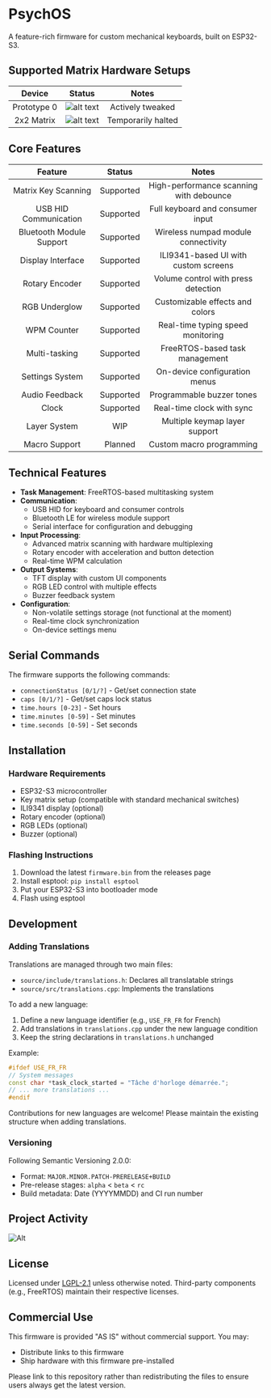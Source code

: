 # PsychOS

A feature-rich firmware for custom mechanical keyboards, built on ESP32-S3.

## Supported Matrix Hardware Setups
|   Device    |           Status           |       Notes        |
| :---------: |  :----------------------:  |  :-------------:   |
| Prototype 0 |   ![alt text][supported]   |  Actively tweaked  |
| 2x2 Matrix  |  ![alt text][development]  | Temporarily halted |

[supported]: https://img.shields.io/badge/-supported-green "supported"
[preview]: https://img.shields.io/badge/-preview-orange "preview"
[development]: https://img.shields.io/badge/-unsupported-red "in development"

## Core Features

|              Feature              |     Status      |                    Notes                    |
| :------------------------------: | :-------------: | :-----------------------------------------: |
|       Matrix Key Scanning        |    Supported    |     High-performance scanning with debounce  |
|    USB HID Communication        |    Supported    |       Full keyboard and consumer input       |
|    Bluetooth Module Support     |    Supported    |   Wireless numpad module connectivity       |
|     Display Interface          |    Supported    |    ILI9341-based UI with custom screens    |
|     Rotary Encoder            |    Supported    |    Volume control with press detection     |
|     RGB Underglow             |    Supported    |    Customizable effects and colors        |
|     WPM Counter              |    Supported    |    Real-time typing speed monitoring      |
|     Multi-tasking            |    Supported    |    FreeRTOS-based task management        |
|     Settings System          |    Supported    |    On-device configuration menus         |
|     Audio Feedback           |    Supported    |    Programmable buzzer tones             |
|     Clock                    |    Supported    |    Real-time clock with sync            |
|     Layer System             |       WIP       |    Multiple keymap layer support         |
|     Macro Support            |   Planned    |    Custom macro programming              |

## Technical Features
- **Task Management**: FreeRTOS-based multitasking system
- **Communication**:
  - USB HID for keyboard and consumer controls
  - Bluetooth LE for wireless module support
  - Serial interface for configuration and debugging
- **Input Processing**:
  - Advanced matrix scanning with hardware multiplexing
  - Rotary encoder with acceleration and button detection
  - Real-time WPM calculation
- **Output Systems**:
  - TFT display with custom UI components
  - RGB LED control with multiple effects
  - Buzzer feedback system
- **Configuration**:
  - Non-volatile settings storage (not functional at the moment)
  - Real-time clock synchronization
  - On-device settings menu

## Serial Commands
The firmware supports the following commands:
- `connectionStatus [0/1/?]` - Get/set connection state
- `caps [0/1/?]` - Get/set caps lock status
- `time.hours [0-23]` - Set hours
- `time.minutes [0-59]` - Set minutes
- `time.seconds [0-59]` - Set seconds

## Installation

### Hardware Requirements
- ESP32-S3 microcontroller
- Key matrix setup (compatible with standard mechanical switches)
- ILI9341 display (optional)
- Rotary encoder (optional)
- RGB LEDs (optional)
- Buzzer (optional)

### Flashing Instructions
1. Download the latest `firmware.bin` from the releases page
2. Install esptool: `pip install esptool`
3. Put your ESP32-S3 into bootloader mode
4. Flash using esptool

## Development

### Adding Translations
Translations are managed through two main files:
- `source/include/translations.h`: Declares all translatable strings
- `source/src/translations.cpp`: Implements the translations

To add a new language:
1. Define a new language identifier (e.g., `USE_FR_FR` for French)
2. Add translations in `translations.cpp` under the new language condition
3. Keep the string declarations in `translations.h` unchanged

Example:
```cpp
#ifdef USE_FR_FR
// System messages
const char *task_clock_started = "Tâche d'horloge démarrée.";
// ... more translations ...
#endif
```

Contributions for new languages are welcome! Please maintain the existing structure when adding translations.

### Versioning
Following Semantic Versioning 2.0.0:
- Format: `MAJOR.MINOR.PATCH-PRERELEASE+BUILD`
- Pre-release stages: `alpha` < `beta` < `rc`
- Build metadata: Date (YYYYMMDD) and CI run number

## Project Activity
![Alt](https://repobeats.axiom.co/api/embed/41e28f23eb43e17ac67db3d966de3dd565079220.svg "Repobeats analytics image")

## License
Licensed under [LGPL-2.1](https://www.gnu.org/licenses/old-licenses/lgpl-2.1.html) unless otherwise noted.
Third-party components (e.g., FreeRTOS) maintain their respective licenses.

## Commercial Use
This firmware is provided "AS IS" without commercial support. You may:
- Distribute links to this firmware
- Ship hardware with this firmware pre-installed

Please link to this repository rather than redistributing the files to ensure users always get the latest version.

